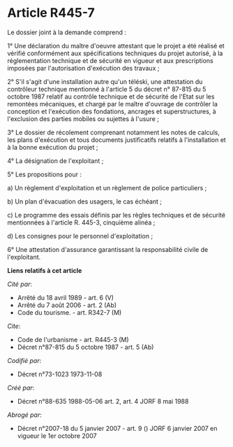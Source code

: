 # Article R445-7

Le dossier joint à la demande comprend :

1° Une déclaration du maître d'oeuvre attestant que le projet a été réalisé et vérifié conformément aux spécifications
techniques du projet autorisé, à la réglementation technique et de sécurité en vigueur et aux prescriptions imposées par
l'autorisation d'exécution des travaux ;

2° S'il s'agit d'une installation autre qu'un téléski, une attestation du contrôleur technique mentionné à l'article 5 du
décret n° 87-815 du 5 octobre 1987 relatif au contrôle technique et de sécurité de l'Etat sur les remontées mécaniques, et
chargé par le maître d'ouvrage de contrôler la conception et l'exécution des fondations, ancrages et superstructures, à
l'exclusion des parties mobiles ou sujettes à l'usure ;

3° Le dossier de récolement comprenant notamment les notes de calculs, les plans d'exécution et tous documents justificatifs
relatifs à l'installation et à la bonne exécution du projet ;

4° La désignation de l'exploitant ;

5° Les propositions pour :

a) Un règlement d'exploitation et un règlement de police particuliers ;

b) Un plan d'évacuation des usagers, le cas échéant ;

c) Le programme des essais définis par les règles techniques et de sécurité mentionnées à l'article R. 445-3, cinquième
alinéa ;

d) Les consignes pour le personnel d'exploitation ;

6° Une attestation d'assurance garantissant la responsabilité civile de l'exploitant.

**Liens relatifs à cet article**

_Cité par_:

  - Arrêté du 18 avril 1989 - art. 6 (V)
  - Arrêté du 7 août 2006 - art. 2 (Ab)
  - Code du tourisme. - art. R342-7 (M)

_Cite_:

  - Code de l'urbanisme - art. R445-3 (M)
  - Décret n°87-815 du 5 octobre 1987 - art. 5 (Ab)

_Codifié par_:

  - Décret n°73-1023 1973-11-08

_Créé par_:

  - Décret n°88-635 1988-05-06 art. 2, art. 4 JORF 8 mai 1988

_Abrogé par_:

  - Décret n°2007-18 du 5 janvier 2007 - art. 9 () JORF 6 janvier 2007 en vigueur le 1er octobre 2007
